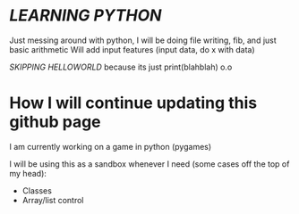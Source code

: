 # *LEARNING PYTHON*

Just messing around with python, I will be doing file writing, fib, and just basic arithmetic
Will add input features (input data, do x with data)

*SKIPPING HELLOWORLD* because its just 
print(blahblah) o.o

# How I will continue updating this github page
I am currently working on a game in python (pygames)

I will be using this as a sandbox whenever I need (some cases off the top of my head):
* Classes
* Array/list control